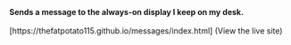 <b>
  Sends a message to the always-on display I keep on my desk.
</b>
<br>
<br>
[https://thefatpotato115.github.io/messages/index.html] (View the live site)
